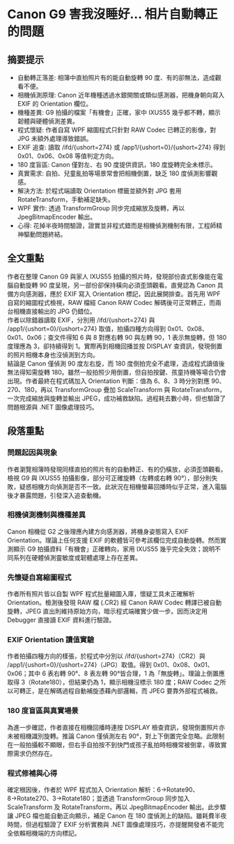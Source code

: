 # Canon G9 害我沒睡好... 相片自動轉正的問題

## 摘要提示
- 自動轉正落差: 相簿中直拍照片有的能自動旋轉 90 度、有的卻無法，造成觀看不便。  
- 相機偵測原理: Canon 近年機種透過水銀開關或類似感測器，把機身朝向寫入 EXIF 的 Orientation 欄位。  
- 機種差異: G9 拍攝的檔案「有機會」正確，家中 IXUS55 幾乎都不轉，顯示韌體與硬體偵測差異。  
- 程式懷疑: 作者自寫 WPF 縮圖程式只針對 RAW Codec 已轉正的影像，對 JPG 未額外處理導致錯誤。  
- EXIF 追查: 讀取 /ifd/{ushort=274} 或 /app1/{ushort=0}/{ushort=274} 得到 0x01、0x06、0x08 等值判定方向。  
- 180 度盲區: Canon 僅對左、右 90 度提供資訊，180 度旋轉完全未標示。  
- 真實需求: 自拍、兒童亂拍等場景常會把相機倒置，缺乏 180 度偵測影響觀感。  
- 解決方法: 於程式端讀取 Orientation 標籤並額外對 JPG 套用 RotateTransform，手動補足缺失。  
- WPF 實作: 透過 TransformGroup 同步完成縮放及旋轉，再以 JpegBitmapEncoder 輸出。  
- 心得: 花掉半夜時間驗證，證實並非程式錯而是相機偵測機制有限，工程師精神驅動問題終結。  

## 全文重點
作者在整理 Canon G9 與家人 IXUS55 拍攝的照片時，發現部份直式影像能在電腦自動旋轉 90 度呈現，另一部份卻保持橫向必須歪頭觀看。直覺認為 Canon 具備方向感測器，應於 EXIF 寫入 Orientation 標記，因此展開排查。首先用 WPF 自寫的縮圖程式檢視，RAW 檔經 Canon RAW Codec 解碼後可正常轉正，而兩台相機直接輸出的 JPG 仍錯位。  
作者以除錯器讀取 EXIF，分別用 /ifd/{ushort=274} 與 /app1/{ushort=0}/{ushort=274} 取值，拍攝四種方向得到 0x01、0x08、0x01、0x06；查文件得知 6 與 8 對應右轉 90 與左轉 90，1 表示無旋轉，但 180 度理應為 3，卻持續得到 1。實際再到相機回播並按 DISPLAY 查資訊，發現倒置的照片相機本身也沒偵測到方向。  
結論是 Canon 僅偵測 90 度左右旋，而 180 度倒拍完全不處理，造成程式讀值後無法得知需旋轉 180。雖然一般拍照少用倒置，但自拍按鍵、孩童持機等場合仍會出現。作者最終在程式碼加入 Orientation 判斷：值為 6、8、3 時分別對應 90、270、180，再以 TransformGroup 疊加 ScaleTransform 與 RotateTransform，一次完成縮放與旋轉並輸出 JPEG，成功補救缺陷。過程耗去數小時，但也驗證了問題根源與 .NET 圖像處理技巧。  

## 段落重點
### 問題起因與現象
作者瀏覽相簿時發現同樣直拍的照片有的自動轉正、有的仍橫放，必須歪頭觀看。檢視 G9 與 IXUS55 拍攝影像，部分可正確旋轉（左轉或右轉 90°），部分則失敗，疑惑相機方向偵測是否不一致。此狀況在相機螢幕回播時似乎正常，進入電腦後才暴露問題，引發深入追查動機。

### 相機偵測機制與機種差異
Canon 相機從 G2 之後理應內建方向感測器，將機身姿態寫入 EXIF Orientation。理論上任何支援 EXIF 的軟體皆可參考該欄位完成自動旋轉。然而實測顯示 G9 拍攝資料「有機會」正確轉向，家用 IXUS55 幾乎完全失效；說明不同系列在硬體偵測靈敏度或韌體處理上存在差異。

### 先懷疑自寫縮圖程式
作者所有照片皆以自製 WPF 程式批量縮圖入庫，懷疑工具未正確解析 Orientation。檢測後發現 RAW 檔 (.CR2) 經 Canon RAW Codec 轉譯已被自動旋轉，JPEG 直出則維持原始方向，暗示程式端確實少做一步。因而決定用 Debugger 直接讀 EXIF 資料進行驗證。

### EXIF Orientation 讀值實驗
作者拍攝四種方向的樣張，於程式中分別以 /ifd/{ushort=274}（CR2）與 /app1/{ushort=0}/{ushort=274}（JPG）取值。得到 0x01、0x08、0x01、0x06；其中 6 表右轉 90°、8 表左轉 90°皆合理，1 為「無旋轉」。理論上倒置應取得 3（Rotate180），但結果仍為 1，顯示相機沒標示 180 度；RAW Codec 之所以可轉正，是在解碼過程自動補旋憑藉內部邏輯，而 JPEG 要靠外部程式補救。

### 180 度盲區與真實場景
為進一步確認，作者直接在相機回播時連按 DISPLAY 檢查資訊，發現倒置照片亦未被相機識別旋轉。推論 Canon 僅偵測左右 90°，對上下倒置完全忽略。此限制在一般拍攝較不顯眼，但右手自拍按不到快門或孩子亂拍時相機常被倒拿，導致實際需求仍然存在。

### 程式修補與心得
確定根因後，作者於 WPF 程式加入 Orientation 解析：6→Rotate90、8→Rotate270、3→Rotate180；並透過 TransformGroup 同步加入 ScaleTransform 及 RotateTransform，再以 JpegBitmapEncoder 輸出。此步驟讓 JPEG 檔也能自動正向顯示，補足 Canon 在 180 度偵測上的缺陷。雖耗費半夜時間，但過程驗證了 EXIF 分析實務與 .NET 圖像處理技巧，亦提醒開發者不能完全依賴相機端的方向標記。